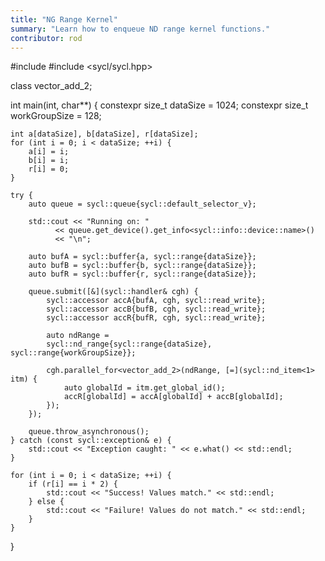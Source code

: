 ```yaml
---
title: "NG Range Kernel"
summary: "Learn how to enqueue ND range kernel functions."
contributor: rod
---
```


#include <iostream>
#include <sycl/sycl.hpp>

class vector_add_2;

int main(int, char**) {
    constexpr size_t dataSize = 1024;
    constexpr size_t workGroupSize = 128;

    int a[dataSize], b[dataSize], r[dataSize];
    for (int i = 0; i < dataSize; ++i) {
        a[i] = i;
        b[i] = i;
        r[i] = 0;
    }

    try {
        auto queue = sycl::queue{sycl::default_selector_v};

        std::cout << "Running on: "
              << queue.get_device().get_info<sycl::info::device::name>()
              << "\n";

        auto bufA = sycl::buffer{a, sycl::range{dataSize}};
        auto bufB = sycl::buffer{b, sycl::range{dataSize}};
        auto bufR = sycl::buffer{r, sycl::range{dataSize}};

        queue.submit([&](sycl::handler& cgh) {
            sycl::accessor accA{bufA, cgh, sycl::read_write};
            sycl::accessor accB{bufB, cgh, sycl::read_write};
            sycl::accessor accR{bufR, cgh, sycl::read_write};

            auto ndRange =
            sycl::nd_range{sycl::range{dataSize}, sycl::range{workGroupSize}};

            cgh.parallel_for<vector_add_2>(ndRange, [=](sycl::nd_item<1> itm) {
                auto globalId = itm.get_global_id();
                accR[globalId] = accA[globalId] + accB[globalId];
            });
        });

        queue.throw_asynchronous();
    } catch (const sycl::exception& e) {
        std::cout << "Exception caught: " << e.what() << std::endl;
    }

    for (int i = 0; i < dataSize; ++i) {
        if (r[i] == i * 2) {
            std::cout << "Success! Values match." << std::endl;
        } else {
            std::cout << "Failure! Values do not match." << std::endl;
        }
    }
}
